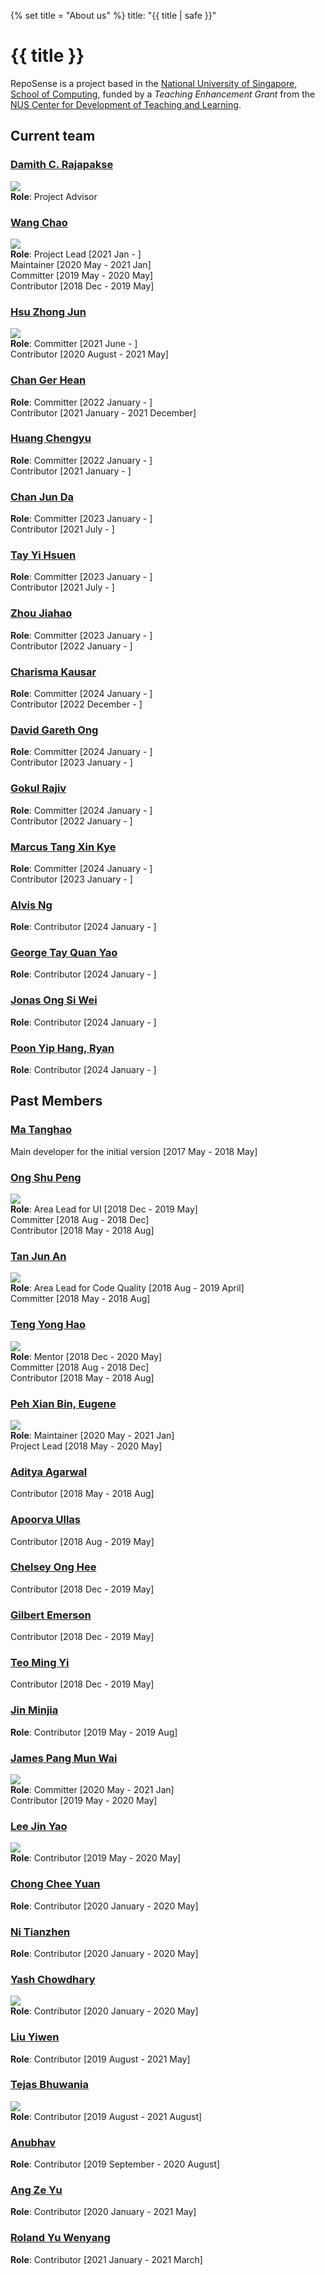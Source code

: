 {% set title = "About us" %}
<frontmatter>
  title: "{{ title | safe }}"
</frontmatter>

<h1 class="display-3"><md>{{ title }}</md></h1>

RepoSense is a project based in the [National University of Singapore, School of Computing](http://www.comp.nus.edu.sg/), funded by a _Teaching Enhancement Grant_ from the [NUS Center for Development of Teaching and Learning](https://nus.edu.sg/cdtl).

<!-- ==================================================================================================== -->

## Current team

### [Damith C. Rajapakse](http://www.comp.nus.edu.sg/~damithch)
![](https://avatars.githubusercontent.com/u/1673303?s=150&v=4)<br/>
**Role**: Project Advisor

<!-- ------------------------------------------------------------------------------------------------------ -->

### [Wang Chao](https://github.com/fzdy1914)
![](https://avatars3.githubusercontent.com/u/35621726?s=150&v=4)<br/>
**Role**: Project Lead [2021 Jan - ]<br/>
Maintainer [2020 May - 2021 Jan]<br/>
Committer [2019 May - 2020 May]<br/>
Contributor [2018 Dec - 2019 May]<br/>

<!-- ------------------------------------------------------------------------------------------------------ -->

### [Hsu Zhong Jun](https://github.com/dcshzj)
![](https://avatars.githubusercontent.com/u/27919917?s=150&v=4)<br/>
**Role**: Committer [2021 June - ]<br/>
Contributor [2020 August - 2021 May]<br/>

<!-- ------------------------------------------------------------------------------------------------------ -->

### [Chan Ger Hean](https://github.com/gerhean)
**Role**: Committer [2022 January - ]<br/>
Contributor [2021 January - 2021 December]<br/>

<!-- ------------------------------------------------------------------------------------------------------ -->

### [Huang Chengyu](https://github.com/HCY123902)
**Role**: Committer [2022 January - ]<br/>
Contributor [2021 January - ]<br/>

<!-- ------------------------------------------------------------------------------------------------------ -->

### [Chan Jun Da](https://github.com/chan-j-d)
**Role**: Committer [2023 January - ]<br/> 
Contributor [2021 July - ]<br/>

<!-- ------------------------------------------------------------------------------------------------------ -->

### [Tay Yi Hsuen](https://github.com/yhtMinceraft1010X)
**Role**: Committer [2023 January - ]<br/> 
Contributor [2021 July - ]<br/>

<!-- ------------------------------------------------------------------------------------------------------ -->

### [Zhou Jiahao](https://github.com/zhoukerrr)
**Role**: Committer [2023 January - ]<br/> 
Contributor [2022 January - ]<br/>

<!-- ------------------------------------------------------------------------------------------------------ -->

### [Charisma Kausar](https://www.github.com/ckcherry23)
**Role**: Committer [2024 January - ]<br/>
Contributor [2022 December - ]<br/>

<!-- ------------------------------------------------------------------------------------------------------ -->

### [David Gareth Ong](https://www.github.com/vvidday)
**Role**: Committer [2024 January - ]<br/>
Contributor [2023 January - ]<br/>

<!-- ------------------------------------------------------------------------------------------------------ -->

### [Gokul Rajiv](https://github.com/gok99)
**Role**: Committer [2024 January - ]<br/> 
Contributor [2022 January - ]<br/>

<!-- ------------------------------------------------------------------------------------------------------ -->

### [Marcus Tang Xin Kye](https://www.github.com/MarcusTXK)
**Role**: Committer [2024 January - ]<br/>
Contributor [2023 January - ]<br/>

<!-- ------------------------------------------------------------------------------------------------------ -->

### [Alvis Ng](https://www.github.com/supermii2)
**Role**: Contributor [2024 January - ]<br/>

<!-- ------------------------------------------------------------------------------------------------------ -->

### [George Tay Quan Yao](https://www.github.com/jonasongg)
**Role**: Contributor [2024 January - ]<br/>

<!-- ------------------------------------------------------------------------------------------------------ -->

### [Jonas Ong Si Wei](https://www.github.com/jonasongg)
**Role**: Contributor [2024 January - ]<br/>

<!-- ------------------------------------------------------------------------------------------------------ -->

### [Poon Yip Hang, Ryan](https://www.github.com/sopa301)
**Role**: Contributor [2024 January - ]<br/>

<!-- ------------------------------------------------------------------------------------------------------ -->

## Past Members

### [Ma Tanghao](https://github.com/harryggg)
Main developer for the initial version [2017 May - 2018 May]

<!-- ------------------------------------------------------------------------------------------------------ -->

### [Ong Shu Peng](https://github.com/ongspxm)
![](https://avatars0.githubusercontent.com/u/1430854?s=150&v=4)<br/>
**Role**: Area Lead for UI [2018 Dec - 2019 May]<br/>
Committer [2018 Aug - 2018 Dec]<br/>
Contributor [2018 May - 2018 Aug]<br/>

<!-- ------------------------------------------------------------------------------------------------------ -->

### [Tan Jun An](https://github.com/yamidark)
![](https://avatars3.githubusercontent.com/u/18352498?s=150&v=4)<br/>
**Role**: Area Lead for Code Quality [2018 Aug - 2019 April]<br/>
Committer [2018 May - 2018 Aug]<br/>

<!-- ------------------------------------------------------------------------------------------------------ -->

### [Teng Yong Hao](https://github.com/yong24s)
![](https://avatars2.githubusercontent.com/u/2003406?s=150&v=4)<br/>
**Role**:
Mentor [2018 Dec - 2020 May]<br/>
Committer [2018 Aug - 2018 Dec]<br/>
Contributor [2018 May - 2018 Aug]<br/>

<!-- ------------------------------------------------------------------------------------------------------ -->

### [Peh Xian Bin, Eugene](https://github.com/eugenepeh)
![](https://avatars.githubusercontent.com/u/19277206?s=150&v=4)<br/>
**Role**: Maintainer [2020 May - 2021 Jan]<br/>
Project Lead [2018 May - 2020 May]<br/>

<!-- ------------------------------------------------------------------------------------------------------ -->

### [Aditya Agarwal](https://github.com/adityaa1998)
Contributor [2018 May - 2018 Aug]

<!-- ------------------------------------------------------------------------------------------------------ -->

### [Apoorva Ullas](https://github.com/apoorva17)
Contributor [2018 Aug - 2019 May]

<!-- ------------------------------------------------------------------------------------------------------ -->

### [Chelsey Ong Hee](https://github.com/chel-seyy)
Contributor [2018 Dec - 2019 May]

<!-- ------------------------------------------------------------------------------------------------------ -->

### [Gilbert Emerson](https://github.com/emer7)
Contributor [2018 Dec - 2019 May]

<!-- ------------------------------------------------------------------------------------------------------ -->

### [Teo Ming Yi](https://github.com/myteo)
Contributor [2018 Dec - 2019 May]

<!-- ------------------------------------------------------------------------------------------------------ -->

### [Jin Minjia](https://github.com/bluein-green)
**Role**: Contributor [2019 May - 2019 Aug]<br/>

<!-- ------------------------------------------------------------------------------------------------------ -->

### [James Pang Mun Wai](https://github.com/jamessspanggg)
![](https://avatars1.githubusercontent.com/u/32864116?s=150&v=4)<br/>
**Role**: Committer [2020 May - 2021 Jan]<br/>
Contributor [2019 May - 2020 May]<br/>

<!-- ------------------------------------------------------------------------------------------------------ -->

### [Lee Jin Yao](https://github.com/jinyao-lee)
![](https://avatars3.githubusercontent.com/u/35756209?s=150&v=4)<br/>
**Role**: Contributor [2019 May - 2020 May]<br/>

<!-- ------------------------------------------------------------------------------------------------------ -->

### [Chong Chee Yuan](https://github.com/ccyccyccy)
**Role**: Contributor [2020 January - 2020 May]<br/>

<!-- ------------------------------------------------------------------------------------------------------ -->

### [Ni Tianzhen](https://github.com/niqiukun)
**Role**: Contributor [2020 January - 2020 May]<br/>

<!-- ------------------------------------------------------------------------------------------------------ -->

### [Yash Chowdhary](https://github.com/yash-chowdhary)
![](https://avatars2.githubusercontent.com/u/21968718?s=150&v=4)<br/>
**Role**: Contributor [2020 January - 2020 May]<br/>

<!-- ------------------------------------------------------------------------------------------------------ -->

### [Liu Yiwen](https://github.com/0blivious)
**Role**: Contributor [2019 August - 2021 May]<br/>

<!-- ------------------------------------------------------------------------------------------------------ -->

### [Tejas Bhuwania](https://github.com/Tejas2805)
![](https://avatars2.githubusercontent.com/u/35946746?s=150&v=4)<br/>
**Role**: Contributor [2019 August - 2021 August]<br/>

<!-- ------------------------------------------------------------------------------------------------------ -->

### [Anubhav](https://github.com/anubh-v)
**Role**: Contributor [2019 September - 2020 August]<br/>

<!-- ------------------------------------------------------------------------------------------------------ -->

### [Ang Ze Yu](https://github.com/ang-zeyu)
**Role**: Contributor [2020 January - 2021 May]<br/>

<!-- ------------------------------------------------------------------------------------------------------ -->

### [Roland Yu Wenyang](https://github.com/rolandyuwy)
**Role**: Contributor [2021 January - 2021 March]<br/>

